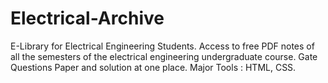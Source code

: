 # Electrical-Archive
E-Library for Electrical Engineering Students.
Access to free PDF notes of all the semesters of the electrical engineering undergraduate course.
Gate Questions Paper and solution at one place.
Major Tools : HTML, CSS.
